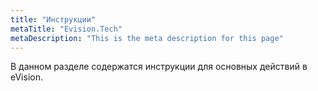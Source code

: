 ```yaml
---
title: "Инструкции"
metaTitle: "Evision.Tech"
metaDescription: "This is the meta description for this page"
---
```


В данном разделе содержатся инструкции для основных действий в eVision.